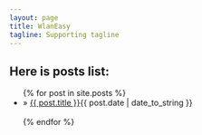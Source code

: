 ```yaml
---
layout: page
title: WlanEasy
tagline: Supporting tagline
---
```

<div id="home">
<h2 class="fade">Here is posts list:</h2>
<ul class="posts">
  {% for post in site.posts %}
    <li>&raquo; <a href="{{ post.url }}">{{ post.title }}</a><span>{{ post.date | date_to_string }}</span></li>
    <br>
  {% endfor %}
</ul>
</div>
